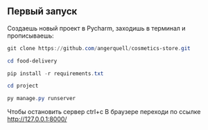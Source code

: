 

## Первый запуск 

Создаешь новый проект в Pycharm, заходишь в терминал и прописываешь:

```Powershell
git clone https://github.com/angerquell/cosmetics-store.git
```
```Powershell
cd food-delivery
```
```Powershell
pip install -r requirements.txt
```

```Powershell
cd project
```

```Powershell
py manage.py runserver
```

Чтобы остановить сервер ctrl+c
В браузере переходи по ссылке  http://127.0.0.1:8000/
